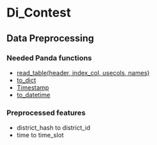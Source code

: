 # Di_Contest
## Data Preprocessing
### Needed Panda functions
  * [read_table(header, index_col, usecols, names)](http://pandas.pydata.org/pandas-docs/stable/generated/pandas.read_table.html#pandas.read_table)
  * [to_dict](http://pandas.pydata.org/pandas-docs/stable/generated/pandas.DataFrame.to_dict.html)
  * [Timestamp](http://pandas.pydata.org/pandas-docs/stable/timeseries.html)
  * [to_datetime](http://pandas.pydata.org/pandas-docs/stable/generated/pandas.to_datetime.html)
### Preprocessed features
  * district_hash to district_id
  * time to time_slot

